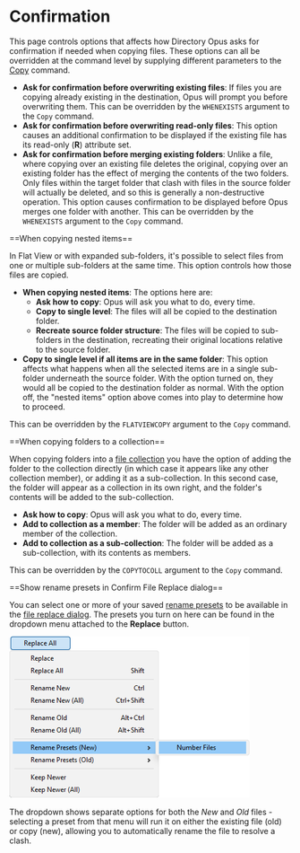 # Confirmation

This page controls options that affects how Directory Opus asks for confirmation if needed when copying files. These options can all be overridden at the command level by supplying different parameters to the [Copy](/Manual/reference/command_reference/internal_commands/copy.md) command.

- **Ask for confirmation before overwriting existing files**: If files you are copying already existing in the destination, Opus will prompt you before overwriting them. This can be overridden by the `WHENEXISTS` argument to the `Copy` command.
- **Ask for confirmation before overwriting read-only files**: This option causes an additional confirmation to be displayed if the existing file has its read-only (**R**) attribute set.
- **Ask for confirmation before merging existing folders**: Unlike a file, where copying over an existing file deletes the original, copying over an existing folder has the effect of merging the contents of the two folders. Only files within the target folder that clash with files in the source folder will actually be deleted, and so this is generally a non-destructive operation. This option causes confirmation to be displayed before Opus merges one folder with another. This can be overridden by the `WHENEXISTS` argument to the `Copy` command.

  
==When copying nested items==

In Flat View or with expanded sub-folders, it's possible to select files from one or multiple sub-folders at the same time. This option controls how those files are copied.

- **When copying nested items**: The options here are:
  - **Ask how to copy**: Opus will ask you what to do, every time.
  - **Copy to single level**: The files will all be copied to the destination folder.
  - **Recreate source folder structure**: The files will be copied to sub-folders in the destination, recreating their original locations relative to the source folder.
- **Copy to single level if all items are in the same folder**: This option affects what happens when all the selected items are in a single sub-folder underneath the source folder. With the option turned on, they would all be copied to the destination folder as normal. With the option off, the "nested items" option above comes into play to determine how to proceed.

This can be overridden by the `FLATVIEWCOPY` argument to the `Copy` command.

  
==When copying folders to a collection==

When copying folders into a [file collection](/Manual/basic_concepts/virtual_file_system/file_collections/RAEDME.md) you have the option of adding the folder to the collection directly (in which case it appears like any other collection member), or adding it as a sub-collection. In this second case, the folder will appear as a collection in its own right, and the folder's contents will be added to the sub-collection.

- **Ask how to copy**: Opus will ask you what to do, every time.
- **Add to collection as a member**: The folder will be added as an ordinary member of the collection.
- **Add to collection as a sub-collection**: The folder will be added as a sub-collection, with its contents as members.

This can be overridden by the `COPYTOCOLL` argument to the `Copy` command.

  
==Show rename presets in Confirm File Replace dialog==

You can select one or more of your saved [rename presets](/Manual/file_operations/renaming_files/advanced_rename/rename_presets.md) to be available in the [file replace dialog](/Manual/file_operations/copying_moving_and_deleting_files/the_confirm_file_replace_dialog.md). The presets you turn on here can be found in the dropdown menu attached to the **Replace** button.

![](/Manual/images/media/13/replace_rename.png)

The dropdown shows separate options for both the *New* and *Old* files - selecting a preset from that menu will run it on either the existing file (old) or copy (new), allowing you to automatically rename the file to resolve a clash.
